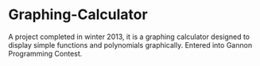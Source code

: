 # Graphing-Calculator
A project completed in winter 2013, it is a graphing calculator designed to display simple functions and polynomials graphically. Entered into Gannon Programming Contest.
